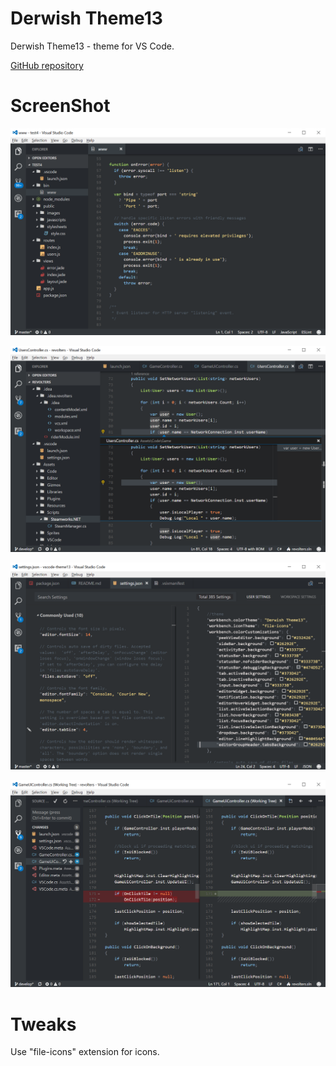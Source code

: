 # Derwish Theme13
Derwish Theme13 - theme for VS Code.

[GitHub repository](https://github.com/derwish-pro/vscode-theme13)


# ScreenShot
![ScreenShot](https://raw.githubusercontent.com/derwish-pro/vscode-theme13/master/images/screen1.png)

![ScreenShot](https://raw.githubusercontent.com/derwish-pro/vscode-theme13/master/images/screen2.png)

![ScreenShot](https://raw.githubusercontent.com/derwish-pro/vscode-theme13/master/images/screen3.png)

![ScreenShot](https://raw.githubusercontent.com/derwish-pro/vscode-theme13/master/images/screen4.png)



# Tweaks

Use "file-icons" extension for icons.




